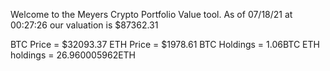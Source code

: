 Welcome to the Meyers Crypto Portfolio Value tool. 
As of 07/18/21 at 00:27:26 our valuation is $87362.31 

BTC Price = $32093.37
 ETH Price = $1978.61
BTC Holdings = 1.06BTC
 ETH holdings = 26.960005962ETH 
